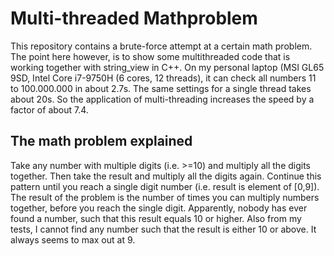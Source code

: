 # Multi-threaded Mathproblem
This repository contains a brute-force attempt at a certain math problem. The point here however, is to show some multithreaded code
that is working together with string_view in C++. On my personal laptop (MSI GL65 9SD, Intel Core i7-9750H (6 cores, 12 threads), it 
can check all numbers 11 to 100.000.000 in about 2.7s. The same settings for a single thread takes about 20s. So the application of
multi-threading increases the speed by a factor of about 7.4.

## The math problem explained
Take any number with multiple digits (i.e. >=10) and multiply all the digits together. Then take the result and multiply all the digits 
again. Continue this pattern until you reach a single digit number (i.e. result is element of [0,9]). The result of the problem is the
number of times you can multiply numbers together, before you reach the single digit.
Apparently, nobody has ever found a number, such that this result equals 10 or higher. Also from my tests, I cannot find any number 
such that the result is either 10 or above. It always seems to max out at 9.